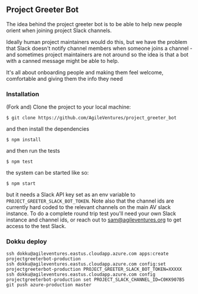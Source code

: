 Project Greeter Bot
-------------------

The idea behind the project greeter bot is to be able to help new people orient when joining project Slack channels.

Ideally human project maintainers would do this, but we have the problem that Slack doesn't notify channel members when someone joins a channel - and sometimes project maintainers are not around so the idea is that a bot with a canned message might be able to help.

It's all about onboarding people and making them feel welcome, comfortable and giving them the info they need

### Installation

(Fork and) Clone the project to your local machine:

```
$ git clone https://github.com/AgileVentures/project_greeter_bot
```

and then install the dependencies

```
$ npm install
```

and then run the tests

```
$ npm test
```

the system can be started like so:

```
$ npm start
```

but it needs a Slack API key set as an env variable to `PROJECT_GREETER_SLACK_BOT_TOKEN`.  Note also that the channel ids are currently hard coded to the relevant channels on the main AV slack instance.  To do a complete round trip test you'll need your own Slack instance and channel ids, or reach out to sam@agileventures.org to get access to the test Slack.

### Dokku deploy

```
ssh dokku@agileventures.eastus.cloudapp.azure.com apps:create projectgreeterbot-production
ssh dokku@agileventures.eastus.cloudapp.azure.com config:set projectgreeterbot-production PROJECT_GREETER_SLACK_BOT_TOKEN=XXXXX
ssh dokku@agileventures.eastus.cloudapp.azure.com config projectgreeterbot-production set PROJECT_SLACK_CHANNEL_ID=C0KK907B5
git push azure-production master
```
